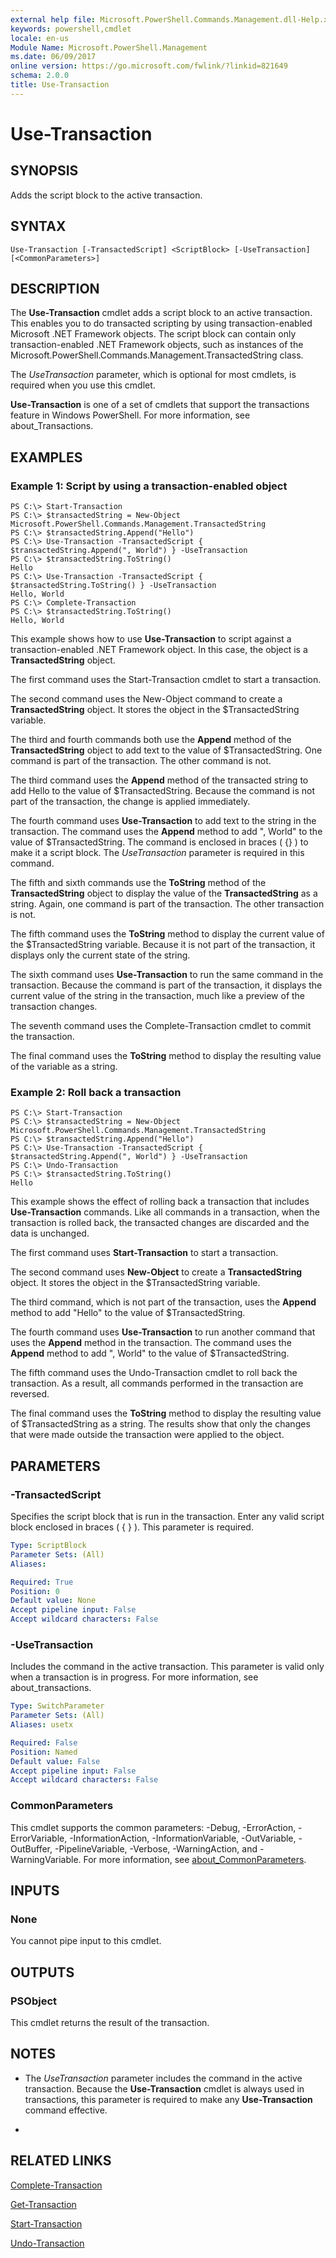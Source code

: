 ```yaml
---
external help file: Microsoft.PowerShell.Commands.Management.dll-Help.xml
keywords: powershell,cmdlet
locale: en-us
Module Name: Microsoft.PowerShell.Management
ms.date: 06/09/2017
online version: https://go.microsoft.com/fwlink/?linkid=821649
schema: 2.0.0
title: Use-Transaction
---
```


# Use-Transaction

## SYNOPSIS
Adds the script block to the active transaction.

## SYNTAX

```
Use-Transaction [-TransactedScript] <ScriptBlock> [-UseTransaction] [<CommonParameters>]
```

## DESCRIPTION
The **Use-Transaction** cmdlet adds a script block to an active transaction.
This enables you to do transacted scripting by using transaction-enabled Microsoft .NET Framework objects.
The script block can contain only transaction-enabled .NET Framework objects, such as instances of the Microsoft.PowerShell.Commands.Management.TransactedString class.

The *UseTransaction* parameter, which is optional for most cmdlets, is required when you use this cmdlet.

**Use-Transaction** is one of a set of cmdlets that support the transactions feature in Windows PowerShell.
For more information, see about_Transactions.

## EXAMPLES

### Example 1: Script by using a transaction-enabled object
```
PS C:\> Start-Transaction
PS C:\> $transactedString = New-Object Microsoft.PowerShell.Commands.Management.TransactedString
PS C:\> $transactedString.Append("Hello")
PS C:\> Use-Transaction -TransactedScript { $transactedString.Append(", World") } -UseTransaction
PS C:\> $transactedString.ToString()
Hello
PS C:\> Use-Transaction -TransactedScript { $transactedString.ToString() } -UseTransaction
Hello, World
PS C:\> Complete-Transaction
PS C:\> $transactedString.ToString()
Hello, World
```

This example shows how to use **Use-Transaction** to script against a transaction-enabled .NET Framework object.
In this case, the object is a **TransactedString** object.

The first command uses the Start-Transaction cmdlet to start a transaction.

The second command uses the New-Object command to create a **TransactedString** object.
It stores the object in the $TransactedString variable.

The third and fourth commands both use the **Append** method of the **TransactedString** object to add text to the value of $TransactedString.
One command is part of the transaction.
The other command is not.

The third command uses the **Append** method of the transacted string to add Hello to the value of $TransactedString.
Because the command is not part of the transaction, the change is applied immediately.

The fourth command uses **Use-Transaction** to add text to the string in the transaction.
The command uses the **Append** method to add ", World" to the value of $TransactedString.
The command is enclosed in braces ( {} ) to make it a script block.
The *UseTransaction* parameter is required in this command.

The fifth and sixth commands use the **ToString** method of the **TransactedString** object to display the value of the **TransactedString** as a string.
Again, one command is part of the transaction.
The other transaction is not.

The fifth command uses the **ToString** method to display the current value of the $TransactedString variable.
Because it is not part of the transaction, it displays only the current state of the string.

The sixth command uses **Use-Transaction** to run the same command in the transaction.
Because the command is part of the transaction, it displays the current value of the string in the transaction, much like a preview of the transaction changes.

The seventh command uses the Complete-Transaction cmdlet to commit the transaction.

The final command uses the **ToString** method to display the resulting value of the variable as a string.

### Example 2: Roll back a transaction
```
PS C:\> Start-Transaction
PS C:\> $transactedString = New-Object Microsoft.PowerShell.Commands.Management.TransactedString
PS C:\> $transactedString.Append("Hello")
PS C:\> Use-Transaction -TransactedScript { $transactedString.Append(", World") } -UseTransaction
PS C:\> Undo-Transaction
PS C:\> $transactedString.ToString()
Hello
```

This example shows the effect of rolling back a transaction that includes **Use-Transaction** commands.
Like all commands in a transaction, when the transaction is rolled back, the transacted changes are discarded and the data is unchanged.

The first command uses **Start-Transaction** to start a transaction.

The second command uses **New-Object** to create a **TransactedString** object.
It stores the object in the $TransactedString variable.

The third command, which is not part of the transaction, uses the **Append** method to add "Hello" to the value of $TransactedString.

The fourth command uses **Use-Transaction** to run another command that uses the **Append** method in the transaction.
The command uses the **Append** method to add ", World" to the value of $TransactedString.

The fifth command uses the Undo-Transaction cmdlet to roll back the transaction.
As a result, all commands performed in the transaction are reversed.

The final command uses the **ToString** method to display the resulting value of $TransactedString as a string.
The results show that only the changes that were made outside the transaction were applied to the object.

## PARAMETERS

### -TransactedScript
Specifies the script block that is run in the transaction.
Enter any valid script block enclosed in braces ( { } ).
This parameter is required.

```yaml
Type: ScriptBlock
Parameter Sets: (All)
Aliases:

Required: True
Position: 0
Default value: None
Accept pipeline input: False
Accept wildcard characters: False
```

### -UseTransaction
Includes the command in the active transaction.
This parameter is valid only when a transaction is in progress.
For more information, see about_transactions.

```yaml
Type: SwitchParameter
Parameter Sets: (All)
Aliases: usetx

Required: False
Position: Named
Default value: False
Accept pipeline input: False
Accept wildcard characters: False
```

### CommonParameters
This cmdlet supports the common parameters: -Debug, -ErrorAction, -ErrorVariable, -InformationAction, -InformationVariable, -OutVariable, -OutBuffer, -PipelineVariable, -Verbose, -WarningAction, and -WarningVariable. For more information, see [about_CommonParameters](https://go.microsoft.com/fwlink/?LinkID=113216).

## INPUTS

### None
You cannot pipe input to this cmdlet.

## OUTPUTS

### PSObject
This cmdlet returns the result of the transaction.

## NOTES
* The *UseTransaction* parameter includes the command in the active transaction. Because the **Use-Transaction** cmdlet is always used in transactions, this parameter is required to make any **Use-Transaction** command effective.

*

## RELATED LINKS

[Complete-Transaction](Complete-Transaction.md)

[Get-Transaction](Get-Transaction.md)

[Start-Transaction](Start-Transaction.md)

[Undo-Transaction](Undo-Transaction.md)


